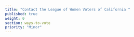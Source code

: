 ```yaml
---
title: "Contact the League of Women Voters of California "
published: true
weight: 0
section: ways-to-vote
priority: "Minor"
---
```

